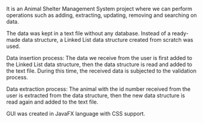 It is an Animal Shelter Management System project where we can perform operations such as adding, extracting, updating, removing and searching on data.

The data was kept in a text file without any database. Instead of a ready-made data structure, a Linked List data structure created from scratch was used.

Data insertion process: The data we receive from the user is first added to the Linked List data structure, then the data structure is read and added to the text file. During this time, the received data is subjected to the validation process.

Data extraction process: The animal with the id number received from the user is extracted from the data structure, then the new data structure is read again and added to the text file.


GUI was created in JavaFX language with CSS support.
